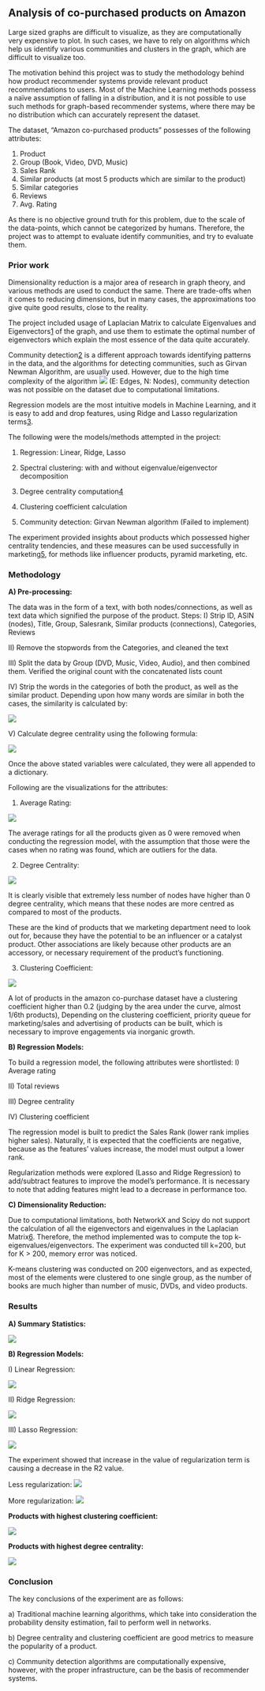 ## Analysis of co-purchased products on Amazon

Large sized graphs are difficult to visualize, as they are computationally very expensive to plot. In such cases, we have to rely on algorithms which help us identify various communities and clusters in the graph, which are difficult to visualize too.

The motivation behind this project was to study the methodology behind how product recommender systems provide relevant product recommendations to users. Most of the Machine Learning methods possess a naïve assumption of falling in a distribution, and it is not possible to use such methods for graph-based recommender systems, where there may be no distribution which can accurately represent the dataset.

The dataset, “Amazon co-purchased products” possesses of the following attributes:

1. Product
2.	Group (Book, Video, DVD, Music)
3.	Sales Rank
4.	Similar products (at most 5 products which are similar to the product)
5.	Similar categories
6.	Reviews
7.	Avg. Rating

As there is no objective ground truth for this problem, due to the scale of the data-points, which cannot be categorized by humans. Therefore, the project was to attempt to evaluate identify communities, and try to evaluate them.

### Prior work

Dimensionality reduction is a major area of research in graph theory, and various methods are used to conduct the same. There are trade-offs when it comes to reducing dimensions, but in many cases, the approximations too give quite good results, close to the reality.

The project included usage of Laplacian Matrix to calculate Eigenvalues and Eigenvectors[1](https://www.cs.cmu.edu/~aarti/Class/10701/readings/Luxburg06_TR.pdf) of the graph, and use them to estimate the optimal number of eigenvectors which explain the most essence of the data quite accurately.

Community detection[2](https://www.pnas.org/content/99/12/7821) is a different approach towards identifying patterns in the data, and the algorithms for detecting communities, such as Girvan Newman Algorithm, are usually used. However, due to the high time complexity of the algorithm <img src="https://latex.codecogs.com/gif.latex?O(E^{2}N)"/> (E: Edges, N: Nodes), community detection was not possible on the dataset due to computational limitations.

Regression models are the most intuitive models in Machine Learning, and it is easy to add and drop features, using Ridge and Lasso regularization terms[3](http://statweb.stanford.edu/~owen/courses/305a/Rudyregularization.pdf).

The following were the models/methods attempted in the project:

1.	Regression: Linear, Ridge, Lasso

2.	Spectral clustering: with and without eigenvalue/eigenvector decomposition

3.	Degree centrality computation[4](https://cs.brynmawr.edu/Courses/cs380/spring2013/section02/slides/05_Centrality.pdf)

4.	Clustering coefficient calculation

5.	Community detection: Girvan Newman algorithm (Failed to implement)

The experiment provided insights about products which possessed higher centrality tendencies, and these measures can be used successfully in marketing[5](http://citeseerx.ist.psu.edu/viewdoc/download?doi=10.1.1.298.6671&rep=rep1&type=pdf), for methods like influencer products, pyramid marketing, etc.

### Methodology

**A)	Pre-processing:**

The data was in the form of a text, with both nodes/connections, as well as text data which signified the purpose of the product. 
Steps:
I)	Strip ID, ASIN (nodes), Title, Group, Salesrank, Similar products (connections), Categories, Reviews

II)	Remove the stopwords from the Categories, and cleaned the text

III)	Split the data by Group (DVD, Music, Video, Audio), and then combined them. Verified the original count with the concatenated lists count

IV)	Strip the words in the categories of both the product, as well as the similar product. Depending upon how many words are similar in both the cases, the similarity is calculated by:

<img src="https://latex.codecogs.com/gif.latex?Similarity=\frac{Intersection}{Union}"/>

V)	Calculate degree centrality using the following formula:

<img src="https://latex.codecogs.com/gif.latex?Centrality=\frac{\sum_{i=1}^{G}{[C_{D}(n^{*})-C_{D}i]}}{[(N-1)(N-2)]}"/>

Once the above stated variables were calculated, they were all appended to a dictionary.

Following are the visualizations for the attributes:

1.	Average Rating:

<img src=images/average-rating.png/>

The average ratings for all the products given as 0 were removed when conducting the regression model, with the assumption that those were the cases when no rating was found, which are outliers for the data.

2. Degree Centrality:

<img src="images/degree-centrality.png"/>

It is clearly visible that extremely less number of nodes have higher than 0 degree centrality, which means that these nodes are more centred as compared to most of the products.

These are the kind of products that we marketing department need to look out for, because they have the potential to be an influencer or a catalyst product. Other associations are likely because other products are an accessory, or necessary requirement of the product’s functioning.

3. Clustering Coefficient:

<img src="images/clustering-coefficient.png"/>

A lot of products in the amazon co-purchase dataset have a clustering coefficient higher than 0.2 (judging by the area under the curve, almost 1/6th products), Depending on the clustering coefficient, priority queue for marketing/sales and advertising of products can be built, which is necessary to improve engagements via inorganic growth.

**B) Regression Models:**

To build a regression model, the following attributes were shortlisted:
I)	Average rating

II)	Total reviews

III)	Degree centrality

IV)	Clustering coefficient
 
The regression model is built to predict the Sales Rank (lower rank implies higher sales). Naturally, it is expected that the coefficients are negative, because as the features’ values increase, the model must output a lower rank.

Regularization methods were explored (Lasso and Ridge Regression) to add/subtract features to improve the model’s performance. It is necessary to note that adding features might lead to a decrease in performance too.

**C) Dimensionality Reduction:**

 Due to computational limitations, both NetworkX and Scipy do not support the calculation of all the eigenvectors and eigenvalues in the Laplacian Matrix[6](https://docs.scipy.org/doc/scipy/reference/generated/scipy.sparse.linalg.eigsh.html). Therefore, the method implemented was to compute the top k-eigenvalues/eigenvectors. The experiment was conducted till k=200, but for K > 200, memory error was noticed. 

K-means clustering was conducted on 200 eigenvectors, and as expected, most of the elements were clustered to one single group, as the number of books are much higher than number of music, DVDs, and video products.

### Results

**A) Summary Statistics:**

<img src="images/summary-statistics.png"/>

**B) Regression Models:**

I) Linear Regression:

<img src="images/proj-linear-reg.png"/>

II) Ridge Regression:

<img src="images/proj-ridge-reg.png"/>

III) Lasso Regression:

<img src="images/proj-lasso-reg.png"/>

The experiment showed that increase in the value of regularization term is causing a decrease in the R2 value.

Less regularization: <img src="images/less-reg.png"/>

More regularization: <img src="images/more-reg.png"/>

**Products with highest clustering coefficient:**

<img src="images/clustering-high.png"/>

**Products with highest degree centrality:**

<img src="images/centrality-high.png"/>

### Conclusion

The key conclusions of the experiment are as follows:

a)	Traditional machine learning algorithms, which take into consideration the probability density estimation, fail to perform well in networks.

b)	Degree centrality and clustering coefficient are good metrics to measure the popularity of a product.

c)	Community detection algorithms are computationally expensive, however, with the proper infrastructure, can be the basis of recommender systems.

